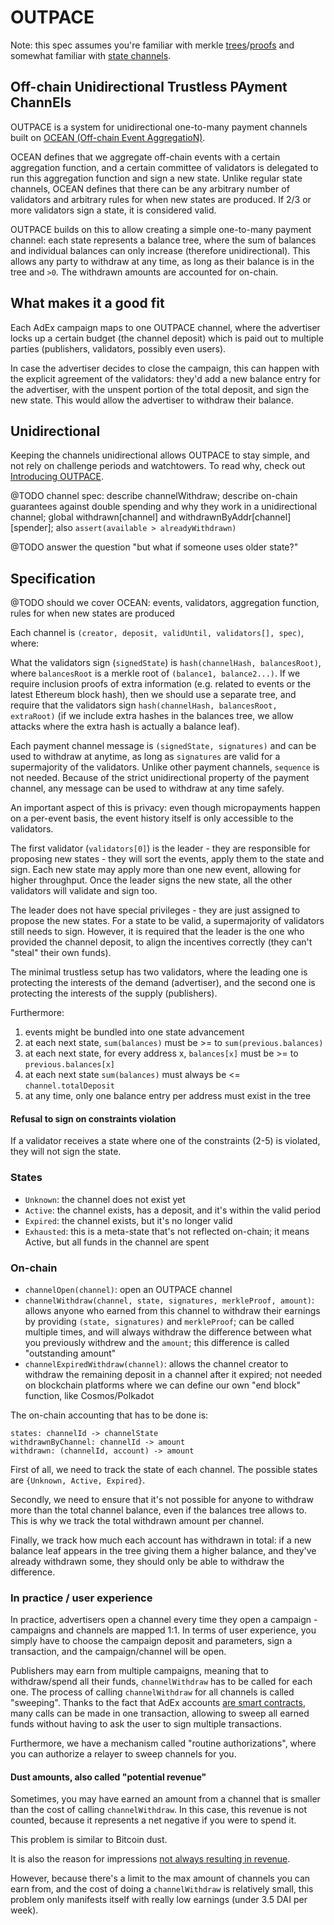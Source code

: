 # OUTPACE

Note: this spec assumes you're familiar with merkle [trees](https://en.wikipedia.org/wiki/Merkle_tree)/[proofs](https://medium.com/crypto-0-nite/merkle-proofs-explained-6dd429623dc5) and somewhat familiar with [state channels](https://www.learnchannels.org).

## Off-chain Unidirectional Trustless PAyment ChannEls

OUTPACE is a system for unidirectional one-to-many payment channels built on [OCEAN (Off-chain Event AggregatioN)](https://medium.com/the-adex-blog/introducing-ocean-alternative-layer-2-scalability-7d24bb22ebe4).

OCEAN defines that we aggregate off-chain events with a certain aggregation function, and a certain committee of validators is delegated to run this aggregation function and sign a new state. Unlike regular state channels, OCEAN defines that there can be any arbitrary number of validators and arbitrary rules for when new states are produced. If 2/3 or more validators sign a state, it is considered valid.

OUTPACE builds on this to allow creating a simple one-to-many payment channel: each state represents a balance tree, where the sum of balances and individual balances can only increase (therefore unidirectional). This allows any party to withdraw at any time, as long as their balance is in the tree and `>0`. The withdrawn amounts are accounted for on-chain.

## What makes it a good fit

Each AdEx campaign maps to one OUTPACE channel, where the advertiser locks up a certain budget (the channel deposit) which is paid out to multiple parties (publishers, validators, possibly even users).

In case the advertiser decides to close the campaign, this can happen with the explicit agreement of the validators: they'd add a new balance entry for the advertiser, with the unspent portion of the total deposit, and sign the new state. This would allow the advertiser to withdraw their balance.

## Unidirectional

Keeping the channels unidirectional allows OUTPACE to stay simple, and not rely on challenge periods and watchtowers. To read why, check out [Introducing OUTPACE](https://medium.com/the-adex-blog/introducing-outpace-off-chain-unidirectional-trustless-payment-channels-243a08e152a).

@TODO channel spec: describe channelWithdraw; describe on-chain guarantees against double spending and why they work in a unidirectional channel; global withdrawn[channel] and withdrawnByAddr[channel][spender]; also `assert(available > alreadyWithdrawn)`

@TODO answer the question "but what if someone uses older state?"

## Specification

@TODO should we cover OCEAN: events, validators, aggregation function, rules for when new states are produced

Each channel is `(creator, deposit, validUntil, validators[], spec)`, where:

What the validators sign (`signedState`) is `hash(channelHash, balancesRoot)`, where `balancesRoot` is a merkle root of `(balance1, balance2...)`. If we require inclusion proofs of extra information (e.g. related to events or the latest Ethereum block hash), then we should use a separate tree, and require that the validators sign `hash(channelHash, balancesRoot, extraRoot)` (if we include extra hashes in the balances tree, we allow attacks where the extra hash is actually a balance leaf).

Each payment channel message is `(signedState, signatures)` and can be used to withdraw at anytime, as long as `signatures` are valid for a supermajority of the validators. Unlike other payment channels, `sequence` is not needed. Because of the strict unidirectional property of the payment channel, any message can be used to withdraw at any time safely.

An important aspect of this is privacy: even though micropayments happen on a per-event basis, the event history itself is only accessible to the validators.

The first validator (`validators[0]`) is the leader - they are responsible for proposing new states - they will sort the events, apply them to the state and sign. Each new state may apply more than one new event, allowing for higher throughput. Once the leader signs the new state, all the other validators will validate and sign too.

The leader does not have special privileges - they are just assigned to propose the new states. For a state to be valid, a supermajority of validators still needs to sign. However, it is required that the leader is the one who provided the channel deposit, to align the incentives correctly (they can't "steal" their own funds).

The minimal trustless setup has two validators, where the leading one is protecting the interests of the demand (advertiser), and the second one is protecting the interests of the supply (publishers).

Furthermore:

1. events might be bundled into one state advancement
2. at each next state, `sum(balances)` must be >= to `sum(previous.balances)`
3. at each next state, for every address x, `balances[x]` must be >= to `previous.balances[x]`
4. at each next state `sum(balances)` must always be <= `channel.totalDeposit`
5. at any time, only one balance entry per address must exist in the tree

#### Refusal to sign on constraints violation

If a validator receives a state where one of the constraints (2-5) is violated, they will not sign the state.

### States

* `Unknown`: the channel does not exist yet
* `Active`: the channel exists, has a deposit, and it's within the valid period
* `Expired`: the channel exists, but it's no longer valid
* `Exhausted`: this is a meta-state that's not reflected on-chain; it means Active, but all funds in the channel are spent

### On-chain

* `channelOpen(channel)`: open an OUTPACE channel
* `channelWithdraw(channel, state, signatures, merkleProof, amount)`: allows anyone who earned from this channel to withdraw their earnings by providing `(state, signatures)` and `merkleProof`; can be called multiple times, and will always withdraw the difference between what you previously withdrew and the `amount`; this difference is called "outstanding amount"
* `channelExpiredWithdraw(channel)`: allows the channel creator to withdraw the remaining deposit in a channel after it expired; not needed on blockchain platforms where we can define our own "end block" function, like Cosmos/Polkadot

The on-chain accounting that has to be done is:

```
states: channelId -> channelState
withdrawnByChannel: channelId -> amount
withdrawn: (channelId, account) -> amount
```

First of all, we need to track the state of each channel. The possible states are `{Unknown, Active, Expired}`.

Secondly, we need to ensure that it's not possible for anyone to withdraw more than the total channel balance, even if the balances tree allows to. This is why we track the total withdrawn amount per channel.

Finally, we track how much each account has withdrawn in total: if a new balance leaf appears in the tree giving them a higher balance, and they've already withdrawn some, they should only be able to withdraw the difference.

### In practice / user experience

In practice, advertisers open a channel every time they open a campaign - campaigns and channels are mapped 1:1. In terms of user experience, you simply have to choose the campaign deposit and parameters, sign a transaction, and the campaign/channel will be open.

Publishers may earn from multiple campaigns, meaning that to withdraw/spend all their funds, `channelWithdraw` has to be called for each one. The process of calling `channelWithdraw` for all channels is called "sweeping". Thanks to the fact that AdEx accounts [are smart contracts](./README.md#identity), many calls can be made in one transaction, allowing to sweep all earned funds without having to ask the user to sign multiple transactions.

Furthermore, we have a mechanism called "routine authorizations", where you can authorize a relayer to sweep channels for you.

#### Dust amounts, also called "potential revenue"

Sometimes, you may have earned an amount from a channel that is smaller than the cost of calling `channelWithdraw`. In this case, this revenue is not counted, because it represents a net negative if you were to spend it.

This problem is similar to Bitcoin dust.

It is also the reason for impressions [not always resulting in revenue](./FAQ.md#why-are-there-impressions-but-no-revenue).

However, because there's a limit to the max amount of channels you can earn from, and the cost of doing a `channelWithdraw` is relatively small, this problem only manifests itself with really low earnings (under 3.5 DAI per week).

